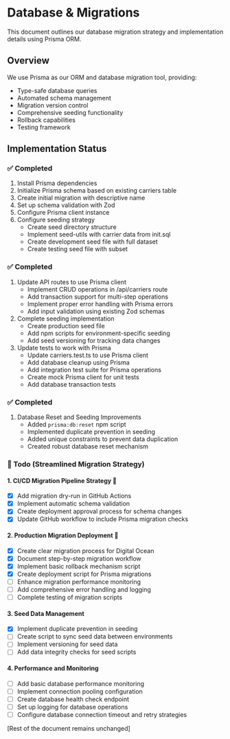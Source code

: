 # Database & Migrations

This document outlines our database migration strategy and implementation details using Prisma ORM.

## Overview

We use Prisma as our ORM and database migration tool, providing:
- Type-safe database queries
- Automated schema management
- Migration version control
- Comprehensive seeding functionality
- Rollback capabilities
- Testing framework

## Implementation Status

### ✅ Completed
1. Install Prisma dependencies
2. Initialize Prisma schema based on existing carriers table
3. Create initial migration with descriptive name
4. Set up schema validation with Zod
5. Configure Prisma client instance
6. Configure seeding strategy
   - Create seed directory structure
   - Implement seed-utils with carrier data from init.sql
   - Create development seed file with full dataset
   - Create testing seed file with subset

### ✅ Completed
1. Update API routes to use Prisma client
   - Implement CRUD operations in /api/carriers route
   - Add transaction support for multi-step operations
   - Implement proper error handling with Prisma errors
   - Add input validation using existing Zod schemas
2. Complete seeding implementation
   - Create production seed file
   - Add npm scripts for environment-specific seeding
   - Add seed versioning for tracking data changes
3. Update tests to work with Prisma
   - Update carriers.test.ts to use Prisma client
   - Add database cleanup using Prisma
   - Add integration test suite for Prisma operations
   - Create mock Prisma client for unit tests
   - Add database transaction tests

### ✅ Completed
1. Database Reset and Seeding Improvements
   - Added `prisma:db:reset` npm script
   - Implemented duplicate prevention in seeding
   - Added unique constraints to prevent data duplication
   - Created robust database reset mechanism

### 📝 Todo (Streamlined Migration Strategy)

#### 1. CI/CD Migration Pipeline Strategy 🚧
- [x] Add migration dry-run in GitHub Actions
- [x] Implement automatic schema validation
- [x] Create deployment approval process for schema changes
- [x] Update GitHub workflow to include Prisma migration checks

#### 2. Production Migration Deployment 🚧
- [x] Create clear migration process for Digital Ocean
- [x] Document step-by-step migration workflow
- [x] Implement basic rollback mechanism script
- [x] Create deployment script for Prisma migrations
- [ ] Enhance migration performance monitoring
- [ ] Add comprehensive error handling and logging
- [ ] Complete testing of migration scripts

#### 3. Seed Data Management
- [x] Implement duplicate prevention in seeding
- [ ] Create script to sync seed data between environments
- [ ] Implement versioning for seed data
- [ ] Add data integrity checks for seed scripts

#### 4. Performance and Monitoring
- [ ] Add basic database performance monitoring
- [ ] Implement connection pooling configuration
- [ ] Create database health check endpoint
- [ ] Set up logging for database operations
- [ ] Configure database connection timeout and retry strategies

[Rest of the document remains unchanged]
